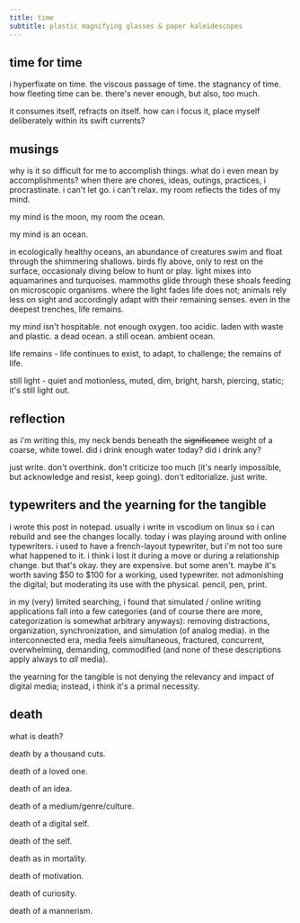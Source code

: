 ```yaml
---
title: time
subtitle: plastic magnifying glasses & paper kaleidescopes
---
```


## time for time

i hyperfixate on time.
the viscous passage of time.
the stagnancy of time.
how fleeting time can be.
there's never enough, but also, too much.

it consumes itself, refracts on itself.
how can i focus it, place myself deliberately within its swift currents?


## musings

why is it so difficult for me to accomplish things.
what do i even mean by accomplishments?
when there are chores, ideas, outings, practices,
i procrastinate.
i can't let go.
i can't relax.
my room reflects the tides of my mind.

my mind is the moon,
my room the ocean.

my mind is an ocean.

in ecologically healthy oceans,
an abundance of creatures swim and float through the shimmering shallows.
birds fly above, only to rest on the surface,
occasionaly diving below to hunt or play.
light mixes into aquamarines and turquoises.
mammoths glide through these shoals feeding on microscopic organisms.
where the light fades life does not;
animals rely less on sight and accordingly adapt with their remaining senses.
even in the deepest trenches,
life remains.

my mind isn't hospitable.
not enough oxygen.
too acidic.
laden with waste and plastic.
a dead ocean.
a still ocean.
ambient ocean.

life remains - life continues to exist, to adapt, to challenge; the remains of life.

still light - quiet and motionless, muted, dim, bright, harsh, piercing, static; it's still light out.

## reflection

as i'm writing this,
my neck bends beneath the ~~significance~~ weight of a coarse, white towel.
did i drink enough water today?
did i drink any?

just write.
don't overthink.
don't criticize too much (it's nearly impossible, but acknowledge and resist, keep going).
don't editorialize.
just write.

## typewriters and the yearning for the tangible

i wrote this post in notepad.
usually i write in vscodium on linux so i can rebuild and see the changes locally.
today i was playing around with online typewriters.
i used to have a french-layout typewriter, but i'm not too sure what happened to it.
i think i lost it during a move or during a relationship change.
but that's okay.
they are expensive.
but some aren't. 
maybe it's worth saving $50 to $100 for a working, used typewriter.
not admonishing the digital; but moderating its use with the physical.
pencil, pen, print.

in my (very) limited searching,
i found that simulated / online writing applications fall into a few categories
(and of course there are more, categorization is somewhat arbitrary anyways):
removing distractions, organization, synchronization, and simulation (of analog media).
in the interconnected era, media feels simultaneous, fractured, concurrent, overwhelming, demanding, commodified
(and none of these descriptions apply always to <em>all</em> media).

the yearning for the tangible is not denying the relevancy and impact of digital media;
instead, i think it's a primal necessity. 

## death

what is death?

death by a thousand cuts.

death of a loved one.

death of an idea. 

death of a medium/genre/culture.

death of a digital self.

death of the self.

death as in mortality.

death of motivation.

death of curiosity.

death of a mannerism.
